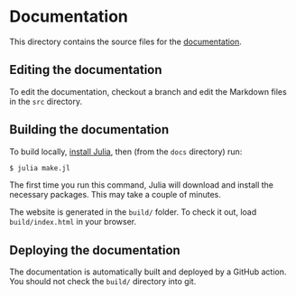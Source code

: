 # Documentation

This directory contains the source files for the [documentation](https://ergo-code.github.io/HiGHS).

## Editing the documentation

To edit the documentation, checkout a branch and edit the Markdown files in the
`src` directory.

## Building the documentation

To build locally, [install Julia](https://julialang.org/downloads/), then (from the `docs` directory) run:

``` bash
$ julia make.jl
```

The first time you run this command, Julia will download and install the
necessary packages. This may take a couple of minutes.

The website is generated in the `build/` folder. To check it out, load
`build/index.html` in your browser.

## Deploying the documentation

The documentation is automatically built and deployed by a GitHub action. You
should not check the `build/` directory into git.
